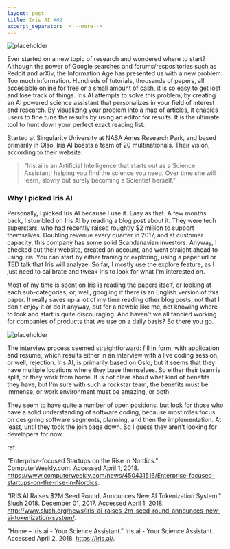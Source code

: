 ```yaml
---
layout: post
title: Iris AI #02
excerpt_separator:  <!--more-->
---
```



![placeholder](https://pbs.twimg.com/profile_images/695689454300872704/Kc3D5Y6I_400x400.jpg)


Ever started on a new topic of research and wondered where to start? Although the power of Google searches and forums/respositories such as Reddit and arXiv, the Information Age has presented us with a new problem: Too much information. Hundreds of tutorials, thousands of papers, all accessible online for free or a small amount of cash, it is so easy to get lost and lose track of things. Iris AI attempts to solve this problem, by creating an AI powered science assistant that personalizes in your field of interest and research. By visualizing your problem into a map of articles, it enables users to fine tune the results by using an editor for results. It is the ultimate tool to hunt down your perfect exact reading list. 


Started at Singularity University at NASA Ames Research Park, and based primarily in Olso, Iris AI boasts a team of 20 multinationals. Their vision, according to their website:


> "Iris.ai is an Artificial Intelligence that starts out as a Science Assistant; helping you find the science you need. Over time she will learn, slowly but surely becoming a Scientist herself."


### Why I picked Iris AI


Personally, I picked Iris AI because I use it. Easy as that. A few months back, I stumbled on Iris AI by reading a blog post about it. They were tech superstars, who had recently raised roughtly $2 million to support themselves. Doubling revenue every quarter in 2017, and at customer capacity, this company has some solid Scandanavian investors. Anyway, I checked out their website, created an account, and went straight ahead to using Iris. You can start by either traning or exploring, using a paper url or TED talk that Iris will analyze. So far, I mostly use the explore feature, as I just need to calibrate and tweak Iris to look for what I'm interested on. 

Most of my time is spent on Iris is reading the papers itself, or looking at each sub-categories, or, well, googling if there is an English version of this paper. It really saves up a lot of my time reading other blog posts, not that I don't enjoy it or do it anyway, but for a newbie like me, not knowing where to look and start is quite discouraging. And haven't we all fancied working for companies of products that we use on a daily basis? So there you go.


![placeholder](https://beta.techcrunch.com/wp-content/uploads/2016/11/screen-shot-2016-11-29-at-2-57-03-pm.png?w=680)


The interview process seemed straightforward: fill in form, with application and resume, which results either in an interview with a live coding session, or well, rejection. Iris AI, is primarily based on Oslo, but it seems that they have multiple locations where they base themselves. So either their team is split, or they work from home. It is not clear about what kind of benefits they have, but I'm sure with such a rockstar team, the benefits must be immense, or work environment must be amazing, or both. 

They seem to have quite a number of open positions, but look for those who have a solid understanding of software coding, because most roles focus on designing software segments, planning, and then the implementation. At least, until they took the join page down. So I guess they aren't looking for developers for now. 










ref:


"Enterprise-focused Startups on the Rise in Nordics." ComputerWeekly.com. Accessed April 1, 2018. https://www.computerweekly.com/news/450431516/Enterprise-focused-startups-on-the-rise-in-Nordics.

"IRIS.AI Raises $2M Seed Round, Announces New AI Tokenization System." Slush 2018. December 01, 2017. Accessed April 1, 2018. http://www.slush.org/news/iris-ai-raises-2m-seed-round-announces-new-ai-tokenization-system/. 

"Home – Iris.ai - Your Science Assistant." Iris.ai - Your Science Assistant. Accessed April 2, 2018. https://iris.ai/.
